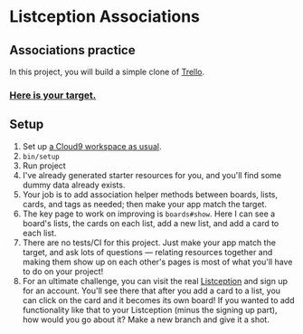 # Listception Associations

## Associations practice

In this project, you will build a simple clone of [Trello](https://trello.com/).

### [Here is your target.](https://listception-associations.herokuapp.com/)

## Setup

 1. Set up [a Cloud9 workspace as usual](https://guides.firstdraft.com/getting-started-with-cloud-9.html).
 1. `bin/setup`
 1. Run project
 1. I've already generated starter resources for you, and you'll find some dummy data already exists.
 1. Your job is to add association helper methods between boards, lists, cards, and tags as needed; then make your app match the target.
 1. The key page to work on improving is `boards#show`. Here I can see a board's lists, the cards on each list, add a new list, and add a card to each list.
 1. There are no tests/CI for this project. Just make your app match the target, and ask lots of questions — relating resources together and making them show up on each other's pages is most of what you'll have to do on your project!
 1. For an ultimate challenge, you can visit the real [Listception](http://www.listception.com) and sign up for an account. You'll see there that after you add a card to a list, you can click on the card and it becomes its own board! If you wanted to add functionality like that to your Listception (minus the signing up part), how would you go about it? Make a new branch and give it a shot.
